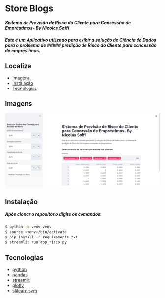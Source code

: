 # Store Blogs
##### Sistema de Previsão de Risco do Cliente para Concessão de Empréstimos- By Nicolas Soffi
##### Este é um Aplicativo utilizado para exibir a solução de Ciência de Dados para o problema de ##### predição de Risco do Cliente para concessão de empréstimos.

## Localize
* [Imagens](#imagens)
* [Instalação](#instalação)
* [Tecnologias](#tecnologias)

## Imagens
![Alt text](/static/sistema-previsao.PNG?raw=true "Tela de produto")

## Instalação
##### Após clonar o repositório digite os comandos: 

```bash
$ python -m venv venv
$ source <venv>/bin/activate
$ pip install -r requirements.txt
$ streamlit run app_risco.py
```


## Tecnologias
* [python](https://www.python.org/)
* [pandas](https://pandas.pydata.org/)
* [streamlit](https://www.streamlit.io/) 
* [plotly](https://plotly.com/python/plotly-express/)
* [sklearn.svm](https://scikit-learn.org/stable/modules/generated/sklearn.svm.SVC.html)